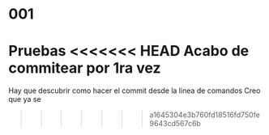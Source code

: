 # 001
Pruebas
<<<<<<< HEAD
Acabo de commitear por 1ra vez
=======
Hay que descubrir como hacer el commit desde la linea de comandos
Creo que ya se

>>>>>>> a1645304e3b760fd18516fd750fe9643cd567c6b
